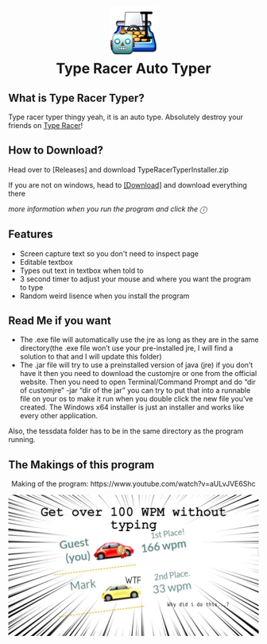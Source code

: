 <h1 align="center">
<img src="/assets/icon.png" alt="Icon" width="100" height="100" </img>
<br>
Type Racer Auto Typer
<br>
</h1>

## What is Type Racer Typer?
Type racer typer thingy yeah, it is an auto type. Absolutely destroy your friends on [Type Racer](https://play.typeracer.com/)!

## How to Download?
Head over to [Releases] and download TypeRacerTyperInstaller.zip

If you are not on windows, head to [[Download]]() and download everything there

*more information when you run the program and click the ⓘ*

## Features
- Screen capture text so you don't need to inspect page
- Editable textbox
- Types out text in textbox when told to
- 3 second timer to adjust your mouse and where you want the program to type
- Random weird lisence when you install the program

## Read Me if you want
- The .exe file will automatically use the jre as long as they are in the same directory(the .exe file won’t use your pre-installed jre, I will find a solution to that and I will update this folder)
- The .jar file will try to use a preinstalled version of java (jre) if you don’t have it then you need to download the customjre or one from the official website. Then you need to open Terminal/Command Prompt and do “dir of customjre” -jar “dir of the jar” you can try to put that into a runnable file on your os to make it run when you double click the new file you’ve created.
The Windows x64 installer is just an installer and works like every other application.

Also, the tessdata folder has to be in the same directory as the program running.

## The Makings of this program
<p align="center">Making of the program: https://www.youtube.com/watch?v=aULvJVE6Shc</p>

[![Image Link](https://raw.githubusercontent.com/itsmarsss/Type-Racer-Auto-Typer/main/assets/thumbnail.jpg)](https://www.youtube.com/watch?v=aULvJVE6Shc)
